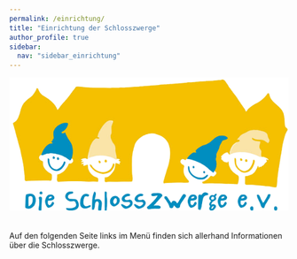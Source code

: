 ```yaml
---
permalink: /einrichtung/
title: "Einrichtung der Schlosszwerge"
author_profile: true
sidebar:
  nav: "sidebar_einrichtung"
---
```

<center>
<img src="/assets/images/logo_gross.png" alt="Willkommen bei den Schlosszwergen">
</center>
<br><br>
Auf den folgenden Seite links im Menü finden sich allerhand Informationen über die Schlosszwerge.